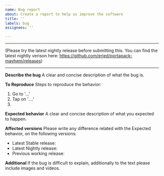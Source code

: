 ```yaml
---
name: Bug report
about: Create a report to help us improve the software
title: ''
labels: bug
assignees: ''

---
```


----

(Please try the latest nightly release before submitting this. You can find the latest nightly verison here: https://github.com/eried/portapack-mayhem/releases)

----

**Describe the bug**
A clear and concise description of what the bug is. 

**To Reproduce**
Steps to reproduce the behavior:
1. Go to '...'
2. Tap on '....'
3. 

**Expected behavior**
A clear and concise description of what you expected to happen.

**Affected versions**
Please write any difference related with the Expected behavior, on the following versions:
* Latest Stable release:
* Latest Nightly release:
* Previous working release:

**Additional**
If the bug is difficult to explain, additionally to the text please include images and videos.
